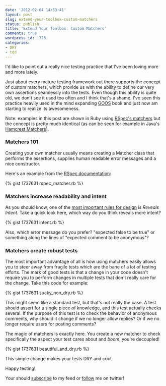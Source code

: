 ```yaml
---
date: '2012-02-04 14:53:41'
layout: post
slug: extend-your-toolbox-custom-matchers
status: publish
title: 'Extend Your Toolbox: Custom Matchers'
comments: true
wordpress_id: '726'
categories:
- DRY
- tdd
---
```


I'd like to point out a really nice testing practice that I've been loving more and more lately.

Just about every mature testing framework out there supports the concept of custom matchers, which provide us with the ability to define our very own assertions seamlessly into the tests. Even though this ability is quite old, we don't see it used too often and I think that's a shame. I've seen this practice heavily used in the mind expanding [GOOS](http://www.amazon.com/gp/product/0321503627?ie=UTF8&tag=thcodu02-20&linkCode=shr&camp=213733&creative=393185&creativeASIN=0321503627) book and just now am starting to realize its awesomeness.

Note: examples in this post are shown in Ruby using [RSpec's matchers](https://github.com/dchelimsky/rspec/wiki/Custom-Matchers) but the concept is pretty much identical (as can be seen for example in Java's [Hamcrest Matchers](http://code.google.com/p/hamcrest/wiki/Tutorial)).



### Matchers 101


Creating your own matcher usually means creating a Matcher class that performs the assertions, supplies human readable error messages and a nice constructor.

Here's an example from the [RSpec documentation](https://github.com/dchelimsky/rspec/wiki/Custom-Matchers):

{% gist 1737631 rspec_matcher.rb %}


### Matchers increase readability and intent


As you should know, one of the [most important rules for design](http://c2.com/cgi/wiki?XpSimplicityRules) is _Reveals Intent_. Take a quick look here, which way do you think reveals more intent?

{% gist 1737631 intent.rb %}

Also, which error message do you prefer? "expected false to be true" or something along the lines of "expected comment to be anonymous"?


### Matchers create robust tests


The most important advantage of all is how using matchers easily allows you to steer away from fragile tests which are the bane of a lot of testing efforts.
The mark of good tests is that a change in your code doesn't require you to perform changes in multiple tests that don't really care for the change.
Take this code for example:

{% gist 1737631 sucky_non_dry.rb %}

This might seem like a standard test, but that's not really the case. A test should assert for a single piece of knowledge, and this test actually checks several. If the purpose of this test is to check the behavior of anonymous comments, why should it change if we no longer allow replies? Or if we no longer require users for posting comments?

The magic of matchers is exactly here. You create a new matcher to check specifically the aspect your test cares about and *boom*, you're decoupled!

{% gist 1737631 beautiful_and_dry.rb %}

This simple change makes your tests DRY and cool.

Happy testing!

Your should [subscribe](http://feeds.feedburner.com/TheCodeDump) to my feed or [follow](http://twitter.com/avivby) me on twitter!
